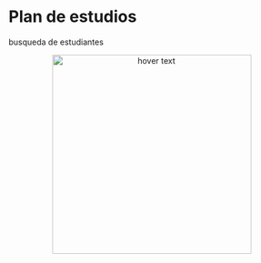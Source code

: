 # Plan de estudios

busqueda de estudiantes

<p align="center">
  <img src="https://www.uagrm.edu.bo/img/apple-touch-icon.png" width="350" title="hover text">  
</p>